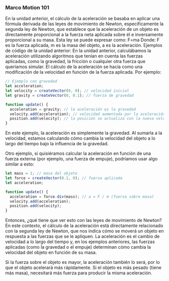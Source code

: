 ### Marco Motion 101
En la unidad anterior, el cálculo de la aceleración se basaba en aplicar una fórmula derivada de las leyes de movimiento de Newton, específicamente la segunda ley de Newton, que establece que la aceleración de un 
objeto es directamente proporcional a la fuerza neta aplicada sobre él e inversamente proporcional a su masa. Esta ley se puede expresar como:
F=ma
Donde:
F es la fuerza aplicada,
m es la masa del objeto,
a es la aceleración.
Ejemplos de código de la unidad anterior:
En la unidad anterior, calculábamos la aceleración utilizando algoritmos que tenían en cuenta las fuerzas aplicadas, como la gravedad, la fricción o cualquier otra fuerza que queríamos simular.
El cálculo de la aceleración se hacía como una modificación de la velocidad en función de la fuerza aplicada. Por ejemplo:
``` js 
// Ejemplo con gravedad
let acceleration;
let velocity = createVector(0, 0); // velocidad inicial
let gravity = createVector(0, 0.1); // fuerza de gravedad

function update() {
  acceleration = gravity; // la aceleración es la gravedad
  velocity.add(acceleration); // velocidad aumentada por la aceleración
  position.add(velocity); // la posición se actualiza con la nueva velocidad
}

```
En este ejemplo, la aceleración es simplemente la gravedad. Al sumarla a la velocidad, estamos calculando cómo cambia la velocidad del objeto a lo largo del tiempo bajo la influencia de la gravedad.

Otro ejemplo, si quisiéramos calcular la aceleración en función de una fuerza externa (por ejemplo, una fuerza de empuje), podríamos usar algo similar a esto:

``` js
let mass = 1; // masa del objeto
let force = createVector(0.1, 0); // fuerza aplicada
let acceleration;

function update() {
  acceleration = force.div(mass); // a = F / m (fuerza sobre masa)
  velocity.add(acceleration);
  position.add(velocity);
}

```

Entonces, ¿qué tiene que ver esto con las leyes de movimiento de Newton?
En este contexto, el cálculo de la aceleración está directamente relacionado con la segunda ley de Newton, que nos indica cómo se moverá un objeto en respuesta a las fuerzas que se le apliquen. 
La aceleración es el cambio de velocidad a lo largo del tiempo y, en los ejemplos anteriores, las fuerzas aplicadas (como la gravedad o el empuje) determinan cómo cambia la velocidad del objeto en función de su masa.

Si la fuerza sobre el objeto es mayor, la aceleración también lo será, por lo que el objeto acelerará más rápidamente.
Si el objeto es más pesado (tiene más masa), necesitará más fuerza para producir la misma aceleración.
